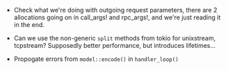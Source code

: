 * Check what we're doing with outgoing request parameters, there are 2 allocations going on in call_args! and rpc_args!, and we're just reading it in the end.

* Can we use the non-generic `split` methods from tokio for unixstream, tcpstream? Supposedly better performance, but introduces lifetimes...

* Propogate errors from `model::encode()` in `handler_loop()`
